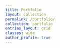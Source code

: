 ```yaml
---
title: Portfolio
layout: collection
permalink: /portfolio/
collection: portfolio
entries_layout: grid
classes: wide
author_profile: true
---
```



